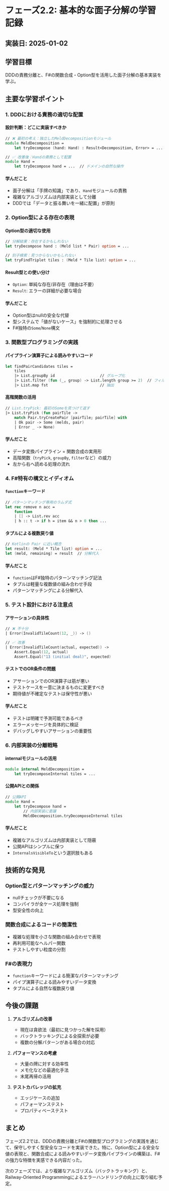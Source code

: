 # フェーズ2.2: 基本的な面子分解の学習記録

## 実装日: 2025-01-02

## 学習目標
DDDの責務分離と、F#の関数合成・Option型を活用した面子分解の基本実装を学ぶ。

## 主要な学習ポイント

### 1. DDDにおける責務の適切な配置

#### 設計判断：どこに実装すべきか
```fsharp
// ❌ 最初の考え：独立したMeldDecompositionモジュール
module MeldDecomposition =
    let tryDecompose (hand: Hand) : Result<Decomposition, Error> = ...

// ✅ 改善後：Handの責務として配置
module Hand =
    let tryDecompose hand = ...  // ドメインの自然な操作
```

#### 学んだこと
- 面子分解は「手牌の知識」であり、`Hand`モジュールの責務
- 複雑なアルゴリズムは内部実装として分離
- DDDでは「データと振る舞いを一緒に配置」が原則

### 2. Option型による存在の表現

#### Option型の適切な使用
```fsharp
// 分解結果：存在するかもしれない
let tryDecompose hand : (Meld list * Pair) option = ...

// 刻子検索：見つからないかもしれない
let tryFindTriplet tiles : (Meld * Tile list) option = ...
```

#### Result型との使い分け
- `Option`: 単純な存在/非存在（理由は不要）
- `Result`: エラーの詳細が必要な場合

#### 学んだこと
- Option型はnullの安全な代替
- 型システムで「値がないケース」を強制的に処理させる
- F#独特の`Some`/`None`構文

### 3. 関数型プログラミングの実践

#### パイプライン演算子による読みやすいコード
```fsharp
let findPairCandidates tiles =
    tiles
    |> List.groupBy id                    // グループ化
    |> List.filter (fun (_, group) -> List.length group >= 2)  // フィルタ
    |> List.map fst                       // 抽出
```

#### 高階関数の活用
```fsharp
// List.tryPick: 最初のSomeを見つけて返す
|> List.tryPick (fun pairTile ->
    match Pair.tryCreatePair [pairTile; pairTile] with
    | Ok pair -> Some (melds, pair)
    | Error _ -> None)
```

#### 学んだこと
- データ変換パイプライン = 関数合成の実用形
- 高階関数（`tryPick`, `groupBy`, `filter`など）の威力
- 左から右へ読める処理の流れ

### 4. F#特有の構文とイディオム

#### `function`キーワード
```fsharp
// パターンマッチング専用のラムダ式
let rec remove n acc =
    function
    | [] -> List.rev acc
    | h :: t -> if h = item && n > 0 then ...
```

#### タプルによる複数戻り値
```fsharp
// Kotlinの Pair に近い概念
let result: (Meld * Tile list) option = ...
let (meld, remaining) = result  // 分解代入
```

#### 学んだこと
- `function`はF#独特のパターンマッチング記法
- タプルは軽量な複数値の組み合わせ手段
- パターンマッチングによる分解代入

### 5. テスト設計における注意点

#### アサーションの具体性
```fsharp
// ❌ 不十分
| Error(InvalidTileCount(12, _)) -> ()

// ✅ 改善
| Error(InvalidTileCount(actual, expected)) -> 
    Assert.Equal(12, actual)
    Assert.Equal("13 (initial deal)", expected)
```

#### テストでのOR条件の問題
- アサーションでのOR演算子は筋が悪い
- テストケースを一意に決まるものに変更すべき
- 期待値が不確定なテストは保守性が悪い

#### 学んだこと
- テストは明確で予測可能であるべき
- エラーメッセージを具体的に検証
- デバッグしやすいアサーションの重要性

### 6. 内部実装の分離戦略

#### internalモジュールの活用
```fsharp
module internal MeldDecomposition =
    let tryDecomposeInternal tiles = ...
```

#### 公開APIとの関係
```fsharp
// 公開API
module Hand =
    let tryDecompose hand =
        // 内部実装に委譲
        MeldDecomposition.tryDecomposeInternal tiles
```

#### 学んだこと
- 複雑なアルゴリズムは内部実装として隠蔽
- 公開APIはシンプルに保つ
- `InternalsVisibleTo`という選択肢もある

## 技術的な発見

### Option型とパターンマッチングの威力
- nullチェックが不要になる
- コンパイラが全ケース処理を強制
- 型安全性の向上

### 関数合成によるコードの簡潔性
- 複雑な処理を小さな関数の組み合わせで表現
- 再利用可能なヘルパー関数
- テストしやすい粒度の分割

### F#の表現力
- `function`キーワードによる簡潔なパターンマッチング
- パイプ演算子による読みやすいデータ変換
- タプルによる自然な複数戻り値

## 今後の課題

1. **アルゴリズムの改善**
   - 現在は貪欲法（最初に見つかった解を採用）
   - バックトラッキングによる全探索が必要
   - 複数の分解パターンがある場合の対応

2. **パフォーマンスの考慮**
   - 大量の牌に対する効率性
   - メモ化などの最適化手法
   - 末尾再帰の活用

3. **テストカバレッジの拡充**
   - エッジケースの追加
   - パフォーマンステスト
   - プロパティベーステスト

## まとめ

フェーズ2.2では、DDDの責務分離とF#の関数型プログラミングの実践を通じて、保守しやすく型安全なコードを実装できた。特に、Option型による安全な値の表現と、関数合成による読みやすいデータ変換パイプラインの構築は、F#の強力な特徴を実感できる内容だった。

次のフェーズでは、より複雑なアルゴリズム（バックトラッキング）と、Railway-Oriented Programmingによるエラーハンドリングの向上に取り組む予定。
